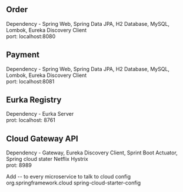 Order 
-----
Dependency - Spring Web, Spring Data JPA, H2 Database, MySQL, Lombok, Eureka Discovery Client  
port: localhost:8080

Payment
--------
Dependency - Spring Web, Spring Data JPA, H2 Database, MySQL, Lombok, Eureka Discovery Client        
port: localhost:8081

Eurka Registry
---------------
Dependency - Eurka Server  
prot: localhost: 8761

Cloud Gateway API
-----------------
Dependency - Gateway, Eureka Discovery Client, Sprint Boot Actuator, Spring cloud stater Netflix Hystrix  
prot: 8989


Add -- to every microservice to talk to cloud config
<dependency>
			<groupId>org.springframework.cloud</groupId>
			<artifactId>spring-cloud-starter-config</artifactId>
</dependency>
